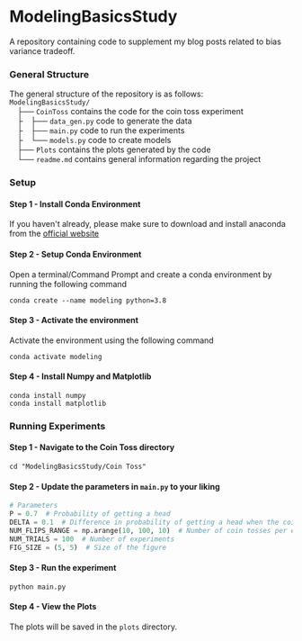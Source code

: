 # ModelingBasicsStudy
A repository containing code to supplement my blog posts related to bias variance tradeoff.
### General Structure
The general structure of the repository is as follows:  
`ModelingBasicsStudy/`  
&emsp;├── `CoinToss` contains the code for the coin toss experiment  
&emsp;├&emsp;├── `data_gen.py` code to generate the data   
&emsp;├&emsp;├── `main.py` code to run the experiments  
&emsp;├&emsp;└── `models.py` code to create models  
&emsp;├── `Plots` contains the plots generated by the code  
&emsp;└── `readme.md` contains general information regarding the project   

### Setup 
#### Step 1 - Install Conda Environment
If you haven't already, please make sure to download and install anaconda from the [official website](https://www.anaconda.com/products/distribution)
#### Step 2 - Setup Conda Environment
Open a terminal/Command Prompt and create a conda environment by running the following command  
```commandline
conda create --name modeling python=3.8
```
#### Step 3 - Activate the environment
Activate the environment using the following command
```commandline
conda activate modeling
```
#### Step 4 - Install Numpy and Matplotlib
```commandline
conda install numpy
conda install matplotlib
```
### Running Experiments
#### Step 1 - Navigate to the Coin Toss directory
```commandline
cd "ModelingBasicsStudy/Coin Toss"
```
#### Step 2 - Update the parameters in `main.py` to your liking
```python
# Parameters
P = 0.7  # Probability of getting a head
DELTA = 0.1  # Difference in probability of getting a head when the coin is facing heads up and tails up
NUM_FLIPS_RANGE = np.arange(10, 100, 10)  # Number of coin tosses per experiment
NUM_TRIALS = 100  # Number of experiments
FIG_SIZE = (5, 5)  # Size of the figure
```
#### Step 3 - Run the experiment
```commandline
python main.py
```
#### Step 4 - View the Plots
The plots will be saved in the `plots` directory.



